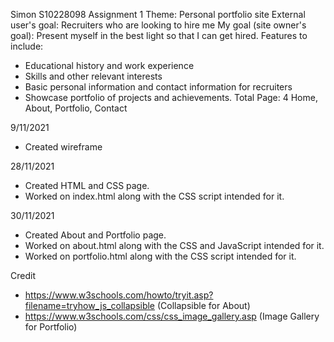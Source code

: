 Simon S10228098
Assignment 1
Theme: Personal portfolio site
External user's goal: Recruiters who are looking to hire me
My goal (site owner's goal): Present myself in the best light so that I can get hired.
Features to include:
- Educational history and work experience
- Skills and other relevant interests
- Basic personal information and contact information for recruiters
- Showcase portfolio of projects and achievements.
Total Page: 4
Home, About, Portfolio, Contact

9/11/2021
- Created wireframe

28/11/2021
- Created HTML and CSS page.
- Worked on index.html along with the CSS script intended for it.

30/11/2021
- Created About and Portfolio page.
- Worked on about.html along with the CSS and JavaScript intended for it.
- Worked on portfolio.html along with the CSS script intended for it.


Credit
- https://www.w3schools.com/howto/tryit.asp?filename=tryhow_js_collapsible (Collapsible for About)
- https://www.w3schools.com/css/css_image_gallery.asp (Image Gallery for Portfolio)